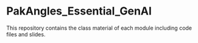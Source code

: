 # PakAngles_Essential_GenAI
This repository contains the class material of each module including code files and slides.
